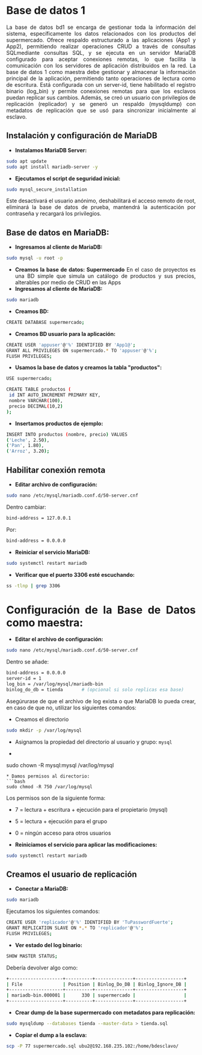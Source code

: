# **Base de datos 1**

<div align="justify">
   
La base de datos bd1 se encarga de gestionar toda la información del sistema, específicamente los datos relacionados con los productos del supermercado. Ofrece respaldo estructurado a las aplicaciones (App1 y App2), permitiendo realizar operaciones CRUD a través de consultas SQLmediante consultas SQL, y se ejecuta en un servidor MariaDB configurado para aceptar conexiones remotas, lo que facilita la comunicación con los servidores de aplicación distribuidos en la red.
La base de datos 1 como maestra debe gestionar y almacenar la información principal de la aplicación, permitiendo tanto operaciones de lectura como de escritura. Está configurada con un server-id, tiene habilitado el registro binario (log_bin) y permite conexiones remotas para que los esclavos puedan replicar sus cambios. Además, se creó un usuario con privilegios de replicación (replicador) y se generó un respaldo (mysqldump) con metadatos de replicación que se usó para sincronizar inicialmente al esclavo.

## **Instalación y configuración de MariaDB**
* **Instalamos MariaDB Server:**
```bash
sudo apt update
sudo apt install mariadb-server -y
   ```
* **Ejecutamos el script de seguridad inicial:**
```bash
sudo mysql_secure_installation
   ```
Este desactivará el usuario anónimo, deshabilitará el acceso remoto de root, eliminará la base de datos de prueba, mantendrá la autenticación por contraseña y recargará los privilegios.

## **Base de datos en MariaDB:**
* **Ingresamos al cliente de MariaDB:**
```bash
sudo mysql -u root -p
   ```
* **Creamos la base de datos: Supermercado**
En el caso de proyectos es una BD simple que simula un catálogo de productos y sus precios, alterables por medio de CRUD en las Apps
* **Ingresamos al cliente de MariaDB:**
```bash
sudo mariadb
   ```
* **Creamos BD:**
```bash
CREATE DATABASE supermercado;
   ```
* **Creamos BD usuario para la aplicación:**

 ```bash
CREATE USER 'appuser'@'%' IDENTIFIED BY 'App1@';
GRANT ALL PRIVILEGES ON supermercado.* TO 'appuser'@'%';
FLUSH PRIVILEGES;
  ```

* **Usamos la base de datos y creamos la tabla "productos":**
 ```bash
USE supermercado;

CREATE TABLE productos (
  id INT AUTO_INCREMENT PRIMARY KEY,
  nombre VARCHAR(100),
  precio DECIMAL(10,2)
);

  ```

* **Insertamos productos de ejemplo:**
 ```bash
INSERT INTO productos (nombre, precio) VALUES
('Leche', 2.50),
('Pan', 1.80),
('Arroz', 3.20);
  ```

## **Habilitar conexión remota**

* **Editar archivo de configuración:**
 ```bash
sudo nano /etc/mysql/mariadb.conf.d/50-server.cnf
  ```

Dentro cambiar:
 ```bash
bind-address = 127.0.0.1
  ```
Por:
 ```bash
bind-address = 0.0.0.0
  ```

* **Reiniciar el servicio MariaDB:**
 ```bash
sudo systemctl restart mariadb
  ```

* **Verificar que el puerto 3306 esté escuchando:**
 ```bash
ss -tlnp | grep 3306
  ```

# **Configuración de la Base de Datos como maestra:**
* **Editar el archivo de configuración:**
 ```bash
sudo nano /etc/mysql/mariadb.conf.d/50-server.cnf
  ```
Dentro se añade:
 ```bash
bind-address = 0.0.0.0
server-id = 1
log_bin = /var/log/mysql/mariadb-bin
binlog_do_db = tienda       # (opcional si solo replicas esa base)
  ```
Asegúrurase de que el archivo de log exista o que MariaDB lo pueda crear, en caso de que no, utilizar los siguientes comandos:
* Creamos el directorio
```bash
sudo mkdir -p /var/log/mysql
 ```
* Asignamos la propiedad del directorio al usuario y grupo: `mysql`
* ```bash
sudo chown -R mysql:mysql /var/log/mysql
 ```
* Damos permisos al directorio:
```bash
sudo chmod -R 750 /var/log/mysql
 ```
Los permisos son de la siguiente forma:
  * 7 = lectura + escritura + ejecución para el propietario (mysql)
  * 5 = lectura + ejecución para el grupo
  * 0 = ningún acceso para otros usuarios

* **Reiniciamos el servicio para aplicar las modificaciones:**
 ```bash
sudo systemctl restart mariadb
  ```

## **Creamos el usuario de replicación**
* **Conectar a MariaDB:**
 ```bash
sudo mariadb
  ```
Ejecutamos los siguientes comandos:
 ```bash
CREATE USER 'replicador'@'%' IDENTIFIED BY 'TuPasswordFuerte';
GRANT REPLICATION SLAVE ON *.* TO 'replicador'@'%';
FLUSH PRIVILEGES;
  ```
* **Ver estado del log binario:**
 ```bash
SHOW MASTER STATUS;
  ```
Debería devolver algo como:
 ```bash
+--------------------+----------+--------------+------------------+
| File               | Position | Binlog_Do_DB | Binlog_Ignore_DB |
+--------------------+----------+--------------+------------------+
| mariadb-bin.000001 |      330 | supermercado |                  |
+--------------------+----------+--------------+------------------+
  ```

* **Crear dump de la base supermercado con metadatos para replicación:**
 ```bash
sudo mysqldump --databases tienda --master-data > tienda.sql
  ```

* **Copiar el dump a la esclava:**
 ```bash
scp -P 77 supermercado.sql ubu2@192.168.235.102:/home/bdesclavo/
  ```
</div>
